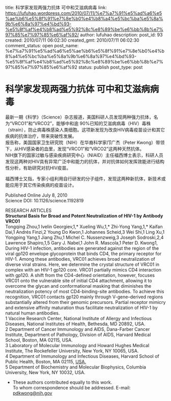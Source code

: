 title: 科学家发现两强力抗体 可中和艾滋病病毒
link: https://lufuhao.wordpress.com/2010/07/11/%e7%a7%91%e5%ad%a6%e5%ae%b6%e5%8f%91%e7%8e%b0%e4%b8%a4%e5%bc%ba%e5%8a%9b%e6%8a%97%e4%bd%93-%e5%8f%af%e4%b8%ad%e5%92%8c%e8%89%be%e6%bb%8b%e7%97%85%e7%97%85%e6%af%92/
author: lufuhao
description: 
post_id: 93
created: 2010/07/11 06:02:30
created_gmt: 2010/07/11 06:02:30
comment_status: open
post_name: %e7%a7%91%e5%ad%a6%e5%ae%b6%e5%8f%91%e7%8e%b0%e4%b8%a4%e5%bc%ba%e5%8a%9b%e6%8a%97%e4%bd%93-%e5%8f%af%e4%b8%ad%e5%92%8c%e8%89%be%e6%bb%8b%e7%97%85%e7%97%85%e6%af%92
status: publish
post_type: post

# 科学家发现两强力抗体 可中和艾滋病病毒

最新一期《科学》（Science）杂志报道，美国科研人员发现两种强力抗体，名为“VRCO1”和“VRCO2”，能够中和逾 90%已知的艾滋病病毒（HIV）毒株（strain），防止病毒株感染人类细胞。这项新发现为改良HIV病毒疫苗设计和其它疾病的抗体治疗，带来突破性发展。  
报告称，美国国家卫生研究院（NIH）在华裔科学家邝广杰（Peter Kwong）带领下，从HIV感染者的血里，发现“VRCO1”和“VRCO2”这两种天然抗体。  
NIH旗下的国家过敏与感染疾病研究中心（NIAID）主任福西博士表示，科研人员发现这两种对HIV具有异常广泛中和能力的抗体，并对抗体如何发挥效能进行结构性分析，有助研究对抗HIV疫苗。

福西博士又指，专家小组利用自行研发的分子组件，发现这两种新抗体，新技术或能应用于其它传染疾病的疫苗设计。  
  
Published Online July 8, 2010  
Science DOI: 10.1126/science.1192819  
  
RESEARCH ARTICLES  
**Structural Basis for Broad and Potent Neutralization of HIV-1 by Antibody VRC01**  
Tongqing Zhou,1 Ivelin Georgiev,1,* Xueling Wu,1,* Zhi-Yong Yang,1,* Kaifan Dai,1 Andrés Finzi,2 Young Do Kwon,1 Johannes Scheid,3 Wei Shi,1 Ling Xu,1 Yongping Yang,1 Jiang Zhu,1 Michel C. Nussenzweig,3 Joseph Sodroski,2,4 Lawrence Shapiro,1,5 Gary J. Nabel,1 John R. Mascola,1 Peter D. Kwong1,  
During HIV-1 infection, antibodies are generated against the region of the viral gp120 envelope glycoprotein that binds CD4, the primary receptor for HIV-1. Among these antibodies, VRC01 achieves broad neutralization of diverse viral strains. Here, we determine the crystal structure of VRC01 in complex with an HIV-1 gp120 core. VRC01 partially mimics CD4 interaction with gp120. A shift from the CD4-defined orientation, however, focuses VRC01 onto the vulnerable site of initial CD4 attachment, allowing it to overcome the glycan and conformational masking that diminishes the neutralization potency of most CD4-binding-site antibodies. To achieve this recognition, VRC01 contacts gp120 mainly through V-gene–derived regions substantially altered from their genomic precursors. Partial receptor mimicry and extensive affinity maturation thus facilitate neutralization of HIV-1 by natural human antibodies.  
1 Vaccine Research Center, National Institute of Allergy and Infectious Diseases, National Institutes of Health, Bethesda, MD 20892, USA.  
2 Department of Cancer Immunology and AIDS, Dana-Farber Cancer Institute, Department of Pathology, Division of AIDS, Harvard Medical School, Boston, MA 02115, USA.  
3 Laboratory of Molecular Immunology and Howard Hughes Medical Institute, The Rockefeller University, New York, NY 10065, USA.  
4 Department of Immunology and Infectious Diseases, Harvard School of Public Health, Boston, MA 02115, [USA.](mailto:USA.@1)  
5 Department of Biochemistry and Molecular Biophysics, Columbia University, New York, NY 10032, USA.  
* These authors contributed equally to this work.  
To whom correspondence should be addressed. E-mail: [pdkwong@nih.gov](mailto:pdkwong@nih.gov)